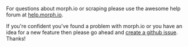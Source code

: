 For questions about morph.io or scraping please use the awesome
help forum at [help.morph.io](https://help.morph.io).

If you're confident you've found a problem with morph.io or you have an idea
for a new feature then please go ahead and
[create a github issue](https://github.com/openaustralia/morph/issues/new).
Thanks!
